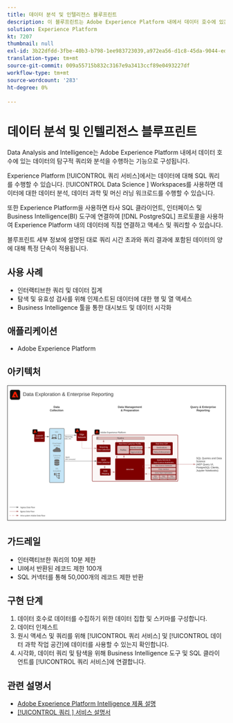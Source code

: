 ```yaml
---
title: 데이터 분석 및 인텔리전스 블루프린트
description: 이 블루프린트는 Adobe Experience Platform 내에서 데이터 호수에 있는 데이터의 탐구적 쿼리 및 분석을 수행할 수 있는 기능을 보여줍니다.
solution: Experience Platform
kt: 7207
thumbnail: null
exl-id: 3b22dfdd-3fbe-40b3-b798-1ee983723039,a972ea56-d1c8-45da-9044-ed31222a2441
translation-type: tm+mt
source-git-commit: 009a55715b832c3167e9a3413ccf89e0493227df
workflow-type: tm+mt
source-wordcount: '283'
ht-degree: 0%

---
```


# 데이터 분석 및 인텔리전스 블루프린트

Data Analysis and Intelligence는 Adobe Experience Platform 내에서 데이터 호수에 있는 데이터의 탐구적 쿼리와 분석을 수행하는 기능으로 구성됩니다.

Experience Platform [!UICONTROL 쿼리 서비스]에서는 데이터에 대해 SQL 쿼리를 수행할 수 있습니다. [!UICONTROL Data Science ] Workspaces를 사용하면 데이터에 대한 데이터 분석, 데이터 과학 및 머신 러닝 워크로드를 수행할 수 있습니다.

또한 Experience Platform을 사용하면 타사 SQL 클라이언트, 인터페이스 및 Business Intelligence(BI) 도구에 연결하여 [!DNL PostgreSQL] 프로토콜을 사용하여 Experience Platform 내의 데이터에 직접 연결하고 액세스 및 쿼리할 수 있습니다.

블루프린트 세부 정보에 설명된 대로 쿼리 시간 초과와 쿼리 결과에 포함된 데이터의 양에 대해 특정 단속이 적용됩니다.

## 사용 사례

* 인터랙티브한 쿼리 및 데이터 집계
* 탐색 및 유효성 검사를 위해 인제스트된 데이터에 대한 행 및 열 액세스
* Business Intelligence 툴을 통한 대시보드 및 데이터 시각화

## 애플리케이션

* Adobe Experience Platform

## 아키텍처

<img src="assets/dataexplore.svg" alt="엔터프라이즈 데이터 탐색 및 보고 청사진을 위한 참조 아키텍처" style="border:1px solid #4a4a4a" />

## 가드레일

* 인터랙티브한 쿼리의 10분 제한
* UI에서 반환된 레코드 제한 100개
* SQL 커넥터를 통해 50,000개의 레코드 제한 반환

## 구현 단계

1. 데이터 호수로 데이터를 수집하기 위한 데이터 집합 및 스키마를 구성합니다.
1. 데이터 인제스트
1. 원시 액세스 및 쿼리를 위해 [!UICONTROL 쿼리 서비스] 및 [!UICONTROL 데이터 과학 작업 공간]에 데이터를 사용할 수 있는지 확인합니다.
1. 시각화, 데이터 쿼리 및 탐색을 위해 Business Intelligence 도구 및 SQL 클라이언트를 [!UICONTROL 쿼리 서비스]에 연결합니다.

## 관련 설명서

* [Adobe Experience Platform Intelligence 제품 설명](https://helpx.adobe.com/legal/product-descriptions/adobe-experience-platform-intelligence---product-description.html)
* [[!UICONTROL 쿼리 ] 서비스 설명서](https://experienceleague.adobe.com/docs/experience-platform/query/home.html?lang=en)
